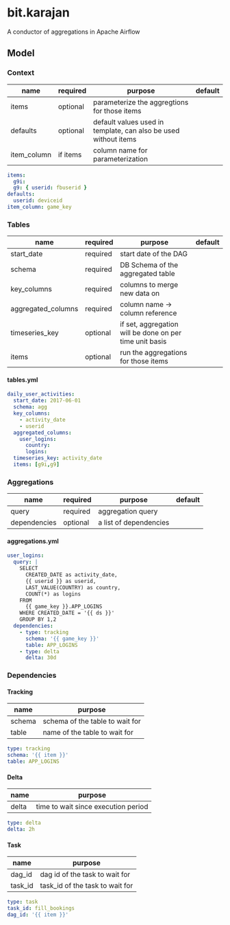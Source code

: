 # bit.karajan
A conductor of aggregations in Apache Airflow

## Model

### Context

| name | required | purpose | default |
| ---- | -------- | ------- | ------- |
| items | optional | parameterize the aggregtions for those items |
| defaults | optional | default values used in template, can also be used without items |
| item_column | if items | column name for parameterization |

```yaml
items:
  g9i:
  g9: { userid: fbuserid }
defaults:
  userid: deviceid
item_column: game_key
```

### Tables

| name | required | purpose | default |
| ---- | -------- | ------- | ------- |
| start_date | required | start date of the DAG |
| schema | required | DB Schema of the aggregated table |
| key_columns | required | columns to merge new data on |
| aggregated_columns | required | column name -> column reference | 
| timeseries_key | optional | if set, aggregation will be done on per time unit basis |
| items | optional | run the aggregations for those items |

#### tables.yml
```yaml
daily_user_activities:
  start_date: 2017-06-01
  schema: agg
  key_columns:
    - activity_date
    - userid
  aggregated_columns:
    user_logins:
      country:
      logins:
  timeseries_key: activity_date
  items: [g9i,g9]
```

### Aggregations

| name | required | purpose | default |
| ---- | -------- | ------- | ------- |
| query | required | aggregation query |
| dependencies | optional | a list of dependencies |

#### aggregations.yml
```yaml
user_logins:
  query: |
    SELECT
      CREATED_DATE as activity_date,
      {{ userid }} as userid,
      LAST_VALUE(COUNTRY) as country,
      COUNT(*) as logins
    FROM
      {{ game_key }}.APP_LOGINS
    WHERE CREATED_DATE = '{{ ds }}'
    GROUP BY 1,2
  dependencies:
    - type: tracking
      schema: '{{ game_key }}'
      table: APP_LOGINS
    - type: delta
      delta: 30d
```

### Dependencies

#### Tracking

| name | purpose |
| ---- | ------- |
| schema | schema of the table to wait for |
| table | name of the table to wait for |

```yaml
type: tracking
schema: '{{ item }}'
table: APP_LOGINS
```

#### Delta

| name | purpose |
| ---- | ------- |
| delta | time to wait since execution period |

```yaml
type: delta
delta: 2h
```

#### Task

| name | purpose |
| ---- | ------- |
| dag_id | dag id of the task to wait for |
| task_id | task_id of the task to wait for |

```yaml
type: task
task_id: fill_bookings
dag_id: '{{ item }}'
```
